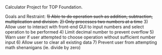 Calculator Project for TOP Foundation.

Goals and Restraint:
~~1) Able to do operation such as addition, subtraction, multiplication and division.~~
~~2) Only processes two numbers at a time~~
3) Allow user to interact with front-end GUI to input numbers and select operation to be performed
4) Limit decimal number to prevent overflow
5) Warn user if user attempted to choose operation without sufficient number input
6) Allow user to clear all existing data
7) Prevent user from attempting math shenanigans (ie. divide by zero)